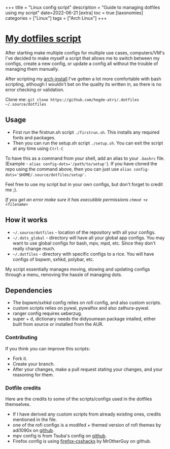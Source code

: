 +++
title = "Linux config script"
description = "Guide to managing dotfiles using my script"
date=2022-06-21
[extra]
toc = true
[taxonomies]
categories = ["Linux"] 
tags = ["Arch Linux"]
+++

# [My dotfiles script](https://github.com/hegde-atri/.dotfiles)

After starting make multiple configs for multiple use cases, computers/VM's
I've decided to make myself a script that allows me to switch between my configs,
create a new config, or update a config all without the trouble of managing them manually.

After scripting my [arch-install](/projects/arch-install/) I've gotten a lot more
comfortable with bash scripting, although I wouldn't bet on the quality its written in, as there is no 
error checking or validation.

Clone me: `git clone https://github.com/hegde-atri/.dotfiles ~/.source/dotfiles`

## Usage

- First run the firstrun.sh script `./firstrun.sh`. This installs any required fonts and packages.
- Then you can run the setup.sh script `./setup.sh`. You can exit the script at any time using `Ctrl-C`

To have this as a command from your shell, add an alias to your `.bashrc` file. (Example - `alias config-dots='/path/to/setup'`).
If you have cloned the repo using the command above, then you can just
use `alias config-dots='$HOME/.source/dotfiles/setup'`.

Feel free to use my script but in your own configs, but don't forget to credit me ;).

*If you get an error make sure it has executible permissions `chmod +x <filename>`*

## How it works

- `~/.source/dotfiles` - location of the repository with all your configs.
- `~/.dots_global` - directory will have all your global app configs. You may want to use global configs for bash, mpv, mpd, etc.
Since they don't really change much.
- `~/.dotfiles` - directory with specific configs to a rice. You will have configs of bspwm, sxhkd, polybar, etc.

My script essentially manages moving, stowing and updating configs through a menu, removing the hassle of managing dots.

## Dependencies

- The bspwm/sxhkd config relies on rofi config, and also custom scripts.
- custom scripts relies on pywal, pywalfox and also zathura-pywal.
- ranger config requires ueberzug.
- super + d, dictionary needs the didyoumean package intalled, either built from source or installed from the AUR.

### Contributing

If you think you can improve this scripts: 
- Fork it.
- Create your branch.
- After your changes, make a pull request stating your changes, and your reasoning for them.

### Dotfile credits

Here are the credits to some of the scripts/configs used in the dotfiles themselves.

- If I have derived any custom scripts from already existing ones, credits mentioned in the file.
- one of the rofi configs is a modifed + themed version of rofi themes by adi1090x on [github](https://github.com/adi1090x/rofi).
- mpv config is from Tsuba's config on [github](https://github.com/Tsubajashi/mpv-settings).
- Firefox config is using [firefox-csshacks](https://github.com/MrOtherGuy/firefox-csshacks.git) by MrOtherGuy on github.

